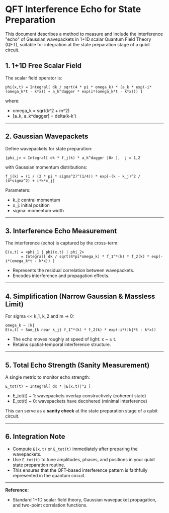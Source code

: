 # QFT Interference Echo for State Preparation

This document describes a method to measure and include the interference "echo" of Gaussian wavepackets in 1+1D scalar Quantum Field Theory (QFT), suitable for integration at the state preparation stage of a qubit circuit.

## 1. 1+1D Free Scalar Field

The scalar field operator is:

```
phi(x,t) = Integral[ dk / sqrt(4 * pi * omega_k) * (a_k * exp(-i*(omega_k*t - k*x)) + a_k^dagger * exp(i*(omega_k*t - k*x))) ]
```

where:

* omega\_k = sqrt(k^2 + m^2)
* \[a\_k, a\_k^dagger] = delta(k-k')

---

## 2. Gaussian Wavepackets

Define wavepackets for state preparation:

```
|phi_j> = Integral[ dk * f_j(k) * a_k^dagger |0> ],  j = 1,2
```

with Gaussian momentum distributions:

```
f_j(k) = (1 / (2 * pi * sigma^2)^(1/4)) * exp[-(k - k_j)^2 / (4*sigma^2) + i*k*x_j]
```

Parameters:

* k\_j: central momentum
* x\_j: initial position
* sigma: momentum width

---

## 3. Interference Echo Measurement

The interference (echo) is captured by the cross-term:

```
E(x,t) = <phi_1 | phi(x,t) | phi_2>
       = Integral[ dk / sqrt(4*pi*omega_k) * f_1^*(k) * f_2(k) * exp(-i*(omega_k*t - k*x)) ]
```

* Represents the residual correlation between wavepackets.
* Encodes interference and propagation effects.

---

## 4. Simplification (Narrow Gaussian & Massless Limit)

For sigma << k\_1, k\_2 and m -> 0:

```
omega_k ~ |k|
E(x,t) ~ Sum_{k near k_j} f_1^*(k) * f_2(k) * exp(-i*(|k|*t - k*x))
```

* The echo moves roughly at speed of light: x \~ ± t.
* Retains spatial-temporal interference structure.

---

## 5. Total Echo Strength (Sanity Measurement)

A single metric to monitor echo strength:

```
E_tot(t) = Integral[ dx * |E(x,t)|^2 ]
```

* E\_tot(t) \~ 1: wavepackets overlap constructively (coherent state)
* E\_tot(t) \~ 0: wavepackets have decohered (minimal interference)

This can serve as a **sanity check** at the state preparation stage of a qubit circuit.

---

## 6. Integration Note

* Compute `E(x,t)` or `E_tot(t)` immediately after preparing the wavepackets.
* Use `E_tot(t)` to tune amplitudes, phases, and positions in your qubit state preparation routine.
* This ensures that the QFT-based interference pattern is faithfully represented in the quantum circuit.

---

**Reference:**

* Standard 1+1D scalar field theory, Gaussian wavepacket propagation, and two-point correlation functions.
